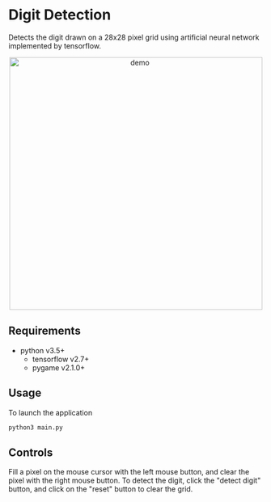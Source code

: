 # Digit Detection

Detects the digit drawn on a 28x28 pixel grid using artificial neural network implemented by tensorflow.

<p align="center">
  <img alt="demo" height="500px" src="assets/demo.gif"/>
</p>

## Requirements

- python v3.5+
  - tensorflow v2.7+
  - pygame v2.1.0+

## Usage

To launch the application
```bash
python3 main.py
```

## Controls

Fill a pixel on the mouse cursor with the left mouse button, and clear the pixel with the right mouse button. To detect the digit, click the "detect digit" button, and click on the "reset" button to clear the grid.

